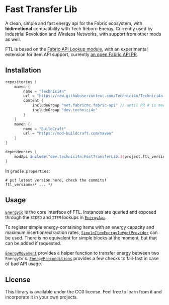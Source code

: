 # Fast Transfer Lib
A clean, simple and fast energy api for the Fabric ecosystem, with **bidirectional** compatibility with Tech Reborn Energy.
Currently used by Industrial Revolution and Wireless Networks, with support from other mods as well.
 
FTL is based on the [Fabric API Lookup module](https://github.com/FabricMC/fabric/tree/1.16/fabric-api-lookup-api-v1),
with an experimental extension for item API support, currently [an open Fabric API PR](https://github.com/FabricMC/fabric/pull/1352).

## Installation
```groovy
repositories {
    maven {
        name = "Technici4n"
        url = "https://raw.githubusercontent.com/Technici4n/Technici4n-maven/master/"
        content {
            includeGroup "net.fabricmc.fabric-api" // until PR # is merged
            includeGroup "dev.technici4n"
        }
    }
    maven {
        name = "BuildCraft"
        url = "https://mod-buildcraft.com/maven"
    }
}

dependencies {
    modApi include("dev.technici4n:FastTransferLib:${project.ftl_version}")
}
```
In `gradle.properties`:
```properties
# put latest version here, check the commits!
ftl_version=/* ... */
```

## Usage
[`EnergyIo`](src/main/java/dev/technici4n/fasttransferlib/api/energy/EnergyIo.java) is the core interface of FTL.
Instances are queried and exposed through the `SIDED` and `ITEM` lookups in [`EnergyApi`](src/main/java/dev/technici4n/fasttransferlib/api/energy/EnergyApi.java).

To register simple energy-containing items with an energy capacity and maximum insertion/extraction rates,
[`SimpleItemEnergyIo#getProvider`](src/main/java/dev/technici4n/fasttransferlib/api/energy/base/SimpleItemEnergyIo.java) can be used.
There is no equivalent for simple blocks at the moment, but that can be added if requested.

[`EnergyMovement`](src/main/java/dev/technici4n/fasttransferlib/api/energy/EnergyMovement.java) provides a helper function to transfer energy between two `EnergyIo`'s.
[`EnergyPreconditions`](src/main/java/dev/technici4n/fasttransferlib/api/energy/EnergyPreconditions.java) provides a few checks to fail-fast in case of bad API usage. 

## License
This library is available under the CC0 license. Feel free to learn from it and incorporate it in your own projects.
